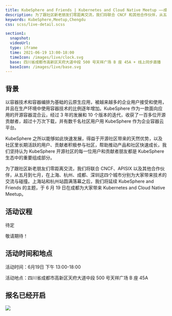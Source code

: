 ```yaml
---
title: KubeSphere and Friends | Kubernetes and Cloud Native Meetup ——成都站
description: 为了跟社区新老朋友们零距离交流，我们将联合 CNCF 和其他合作伙伴，从五月到七月，在上海、杭州、深圳、成都这四个城市分别为大家带来技术的交流与碰撞。2021 年继上海站首次 Meetup 火爆全场之后，我们将依旧延续 KubeSphere and Friends 的主题，于 6 月 19 日在成都为大家带来 Kubernetes and Cloud Native Meetup。
keywords: KubeSphere,Meetup,Chengdu
css: scss/live-detail.scss

section1:
  snapshot: 
  videoUrl: 
  type: iframe
  time: 2021-06-19 13:00-18:00
  timeIcon: /images/live/clock.svg
  base: 四川省成都市高新区天府大道中段 500 号天祥广场 B 座 45A + 线上同步直播
  baseIcon: /images/live/base.svg
---
```



## 背景

以容器技术和容器编排为基础的云原生应用，被越来越多的企业用户接受和使用，并且在生产环境中使用容器技术的比例逐年增加。KubeSphere 作为一款面向应用的开源容器混合云，经过 3 年的发展和 10 个版本的迭代，收获了一百多位开源贡献者，超过十万次下载，并有数千名社区用户用 KubeSphere 作为企业容器云平台。

KubeSphere 之所以能够如此快速发展，得益于开源社区带来的天然优势，以及社区里长期活跃的用户、贡献者积极参与社区，帮助推动产品和社区快速成长，我们坚持认为 KubeSphere 开源社区的每一位用户和贡献者朋友都是 KubeSphere 生态中的重要组成部分。

为了跟社区新老朋友们零距离交流，我们将联合 CNCF、APISIX 以及其他合作伙伴，从五月到七月，在上海、杭州、成都、深圳这四个城市分别为大家带来技术的交流与碰撞。上海站和杭州站圆满落幕之后，我们将延续 KubeSphere and Friends 的主题，于 6 月 19 日在成都为大家带来 Kubernetes and Cloud Native Meetup。

## 活动议程

待定

敬请期待！

## 活动时间和地点

活动时间：6月19日 下午 13:00-18:00

活动地点：四川省成都市高新区天府大道中段 500 号天祥广场 B 座 45A

## 报名已经开启

![](https://pek3b.qingstor.com/kubesphere-community/images/chengdumeetup.png)